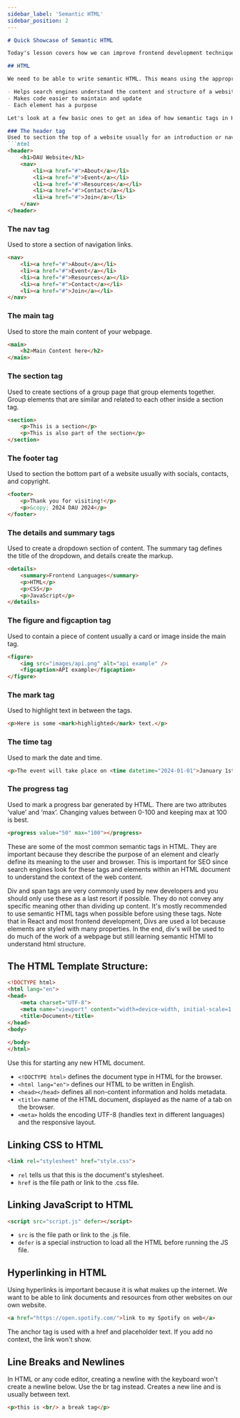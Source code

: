 ```yaml
---
sidebar_label: 'Semantic HTML'
sidebar_position: 2
---
```


```markdown
# Quick Showcase of Semantic HTML

Today's lesson covers how we can improve frontend development techniques by building strong foundations in basic HTML and CSS. In order to perform any sort of frontend development using frameworks or UI libraries, understanding how to write ‘vanilla’ code is important. Long term, this will make writing harder and more advanced code easier.

## HTML 

We need to be able to write semantic HTML. This means using the appropriate elements to create meaningful content on a web page. This is more than the appearance of a webpage.

- Helps search engines understand the content and structure of a website
- Makes code easier to maintain and update
- Each element has a purpose

Let's look at a few basic ones to get an idea of how semantic tags in HTML are used.

### The header tag
Used to section the top of a website usually for an introduction or navigational content and logo and branding.
```html
<header>
    <h1>DAU Website</h1>
    <nav>
        <li><a href="#">About</a></li>
        <li><a href="#">Event</a></li>
        <li><a href="#">Resources</a></li>
        <li><a href="#">Contact</a></li>
        <li><a href="#">Join</a></li>
    </nav>
</header>
```

### The nav tag
Used to store a section of navigation links.
```html
<nav>
    <li><a href="#">About</a></li>
    <li><a href="#">Event</a></li>
    <li><a href="#">Resources</a></li>
    <li><a href="#">Contact</a></li>
    <li><a href="#">Join</a></li>
</nav>
```

### The main tag
Used to store the main content of your webpage.
```html
<main>
    <h2>Main Content here</h2>
</main>
```

### The section tag
Used to create sections of a group page that group elements together. Group elements that are similar and related to each other inside a section tag.
```html
<section>
    <p>This is a section</p>
    <p>This is also part of the section</p>
</section>
```

### The footer tag
Used to section the bottom part of a website usually with socials, contacts, and copyright.
```html
<footer>
    <p>Thank you for visiting!</p>
    <p>&copy; 2024 DAU 2024</p>
</footer>
```

### The details and summary tags
Used to create a dropdown section of content. The summary tag defines the title of the dropdown, and details create the markup.
```html
<details>
    <summary>Frontend Languages</summary>
    <p>HTML</p>
    <p>CSS</p>
    <p>JavaScript</p>
</details>
```

### The figure and figcaption tag
Used to contain a piece of content usually a card or image inside the main tag.
```html
<figure>
    <img src="images/api.png" alt="api example" />
    <figcaption>API example</figcaption>
</figure>
```

### The mark tag
Used to highlight text in between the tags.
```html
<p>Here is some <mark>highlighted</mark> text.</p>
```

### The time tag
Used to mark the date and time.
```html
<p>The event will take place on <time datetime="2024-01-01">January 1st, 2024</time>.</p>
```

### The progress tag
Used to mark a progress bar generated by HTML. There are two attributes ‘value’ and ‘max’. Changing values between 0-100 and keeping max at 100 is best.
```html
<progress value="50" max="100"></progress>
```

These are some of the most common semantic tags in HTML. They are important because they describe the purpose of an element and clearly define its meaning to the user and browser. This is important for SEO since search engines look for these tags and elements within an HTML document to understand the context of the web content.

Div and span tags are very commonly used by new developers and you should only use these as a last resort if possible. They do not convey any specific meaning other than dividing up content. It's mostly recommended to use semantic HTML tags when possible before using these tags. Note that in React and most frontend development, Divs are used a lot because elements are styled with many properties. In the end, div's will be used to do much of the work of a webpage but still learning semantic HTMl to understand html structure.

## The HTML Template Structure:
```html
<!DOCTYPE html>
<html lang="en">
<head>
    <meta charset="UTF-8">
    <meta name="viewport" content="width=device-width, initial-scale=1.0">
    <title>Document</title>
</head>
<body>
   
</body>
</html>
```
Use this for starting any new HTML document.

- `<!DOCTYPE html>` defines the document type in HTML for the browser.
- `<html lang="en">` defines our HTML to be written in English.
- `<head></head>` defines all non-content information and holds metadata.
- `<title>` name of the HTML document, displayed as the name of a tab on the browser.
- `<meta>` holds the encoding UTF-8 (handles text in different languages) and the responsive layout.

## Linking CSS to HTML
```html
<link rel="stylesheet" href="style.css">
```
- `rel` tells us that this is the document's stylesheet.
- `href` is the file path or link to the .css file.

## Linking JavaScript to HTML
```html
<script src="script.js" defer></script>
```
- `src` is the file path or link to the .js file.
- `defer` is a special instruction to load all the HTML before running the JS file.

## Hyperlinking in HTML
Using hyperlinks is important because it is what makes up the internet. We want to be able to link documents and resources from other websites on our own website.
```html
<a href="https://open.spotify.com/">link to my Spotify on web</a>
```
The anchor tag is used with a href and placeholder text. If you add no context, the link won't show.

## Line Breaks and Newlines
In HTML or any code editor, creating a newline with the keyboard won't create a newline below. Use the br tag instead. Creates a new line and is usually between text.
```html
<p>this is <br/> a break tag</p>
```
```